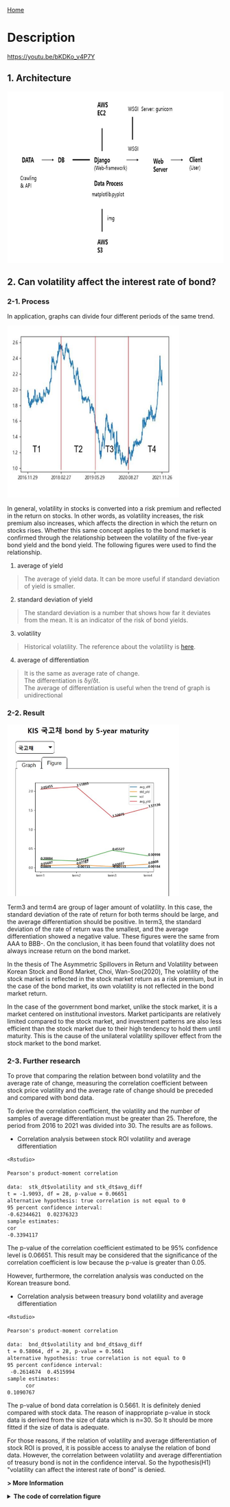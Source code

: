 <a href="../README.md">Home</a>
# Description
<https://youtu.be/bKDKo_v4P7Y>

## 1. Architecture
<img src="src/ServerArchitecture.JPG" style="width:600px; height:400px">

## 2. Can volatility affect the interest rate of bond?

### 2-1. Process
In application, graphs can divide four different periods of the same trend.

<img src="src/bond_return.JPG" style="width:400px; height:400px">

In general, volatility in stocks is converted into a risk premium and reflected in the return on stocks. 
In other words, as volatility increases, the risk premium also increases, which affects the direction in which the return on stocks rises.
Whether this same concept applies to the bond market is confirmed through the relationship between the volatility of the five-year bond yield and the bond yield.
The following figures were used to find the relationship.

1. average of yield
> The average of yield data. 
> It can be more useful if standard deviation of yield is smaller.  
2. standard deviation of yield
> The standard deviation is a number that shows how far it deviates from the mean. 
> It is an indicator of the risk of bond yields.
3. volatility
> Historical volatility.
> The reference about the volatility is [here](https://www.investopedia.com/terms/v/volatility.asp).
4. average of differentiation
> It is the same as average rate of change.\
> The differentiation is 
δy/δt.\
> The average of differentiation is useful when the trend of graph is unidirectional

### 2-2. Result
<img src="src/figure.JPG" style="width:400px; height:400px">

Term3 and term4 are group of lager amount of volatility.
In this case, the standard deviation of the rate of return for both terms should be large, 
and the average differentiation should be positive.
In term3, the standard deviation of the rate of return was the smallest, 
and the average differentiation showed a negative value.
These figures were the same from AAA to BBB-.
On the conclusion, it has been found that volatility does not always increase return on the bond market.

In the thesis of The Asymmetric Spillovers in Return and Volatility between Korean Stock and Bond Market, Choi, Wan-Soo(2020),
The volatility of the stock market is reflected in the stock market return as a risk premium, but in the case of the bond market,
its own volatility is not reflected in the bond market return. 

In the case of the government bond market, unlike the stock market, it is a market centered on institutional investors.
Market participants are relatively limited compared to the stock market, 
and investment patterns are also less efficient than the stock market due to their high tendency to hold them until maturity.
This is the cause of the unilateral volatility spillover effect from the stock market to the bond market.

### 2-3. Further research
To prove that comparing the relation between bond volatility and the average rate of change, 
measuring the correlation coefficient between stock price volatility and the average rate of change should be preceded and compared with bond data.

To derive the correlation coefficient, the volatility and the number of samples of average differentiation must be greater than 25. 
Therefore, the period from 2016 to 2021 was divided into 30.
The results are as follows.

* Correlation analysis between stock ROI volatility and average differentiation

```
<Rstudio>

Pearson's product-moment correlation

data:  stk_dt$volatility and stk_dt$avg_diff
t = -1.9093, df = 28, p-value = 0.06651
alternative hypothesis: true correlation is not equal to 0
95 percent confidence interval:
-0.62344621  0.02376323
sample estimates:
cor
-0.3394117
```

The p-value of the correlation coefficient estimated to be 95% confidence level is 0.06651. 
This result may be considered that the significance of the correlation coefficient is low because the p-value is greater than 0.05.

However, furthermore, the correlation analysis was conducted on the Korean treasure bond.

* Correlation analysis between treasury bond volatility and average differentiation

```
<Rstudio>

Pearson's product-moment correlation

data:  bnd_dt$volatility and bnd_dt$avg_diff
t = 0.58064, df = 28, p-value = 0.5661
alternative hypothesis: true correlation is not equal to 0
95 percent confidence interval:
 -0.2614674  0.4515994
sample estimates:
      cor 
0.1090767 
```

The p-value of bond data correlation is 0.5661. It is definitely denied compared with stock data.
The reason of inappropriate p-value in stock data is derived from the size of data which is n=30.
So It should be more fitted if the size of data is adequate.

For those reasons, if the relation of volatility and average differentiation of stock ROI is proved,
it is possible access to analyse the relation of bond data.
However, the correlation between volatility and average differentiation of treasury bond is not in the confidence interval.
So the hypothesis(H1) "volatility can affect the interest rate of bond" is denied.


<b>> More Information</b>

<details><summary style="font-size: 14px;font-weight:bold;">The code of correlation figure</summary>

```python
# /storage.py

df = stock.get_index_ohlcv_by_date("20161129", "20211126", "1001")
bond_obj = _get_obj('국고채')
terms = div_term(len(df), term_num=30)

stk_avg_diff = []
stk_volatility = []
bnd_avg_diff = []
bnd_volatility = []
for i, tr in enumerate(terms):
    obj_by_term = []
    for t in tr:
        obj_by_term.append(bond_obj[t])
    bnd_avg_diff.append(round(snd_avg_dff(obj_by_term), 5))
    bnd_volatility.append(round(snd_vol(obj_by_term), 5))

    obj = df.copy().iloc[tr]
    obj['수익률'] = obj['종가'] / obj.iloc[0]['종가']
    yield_list = []
    for o in obj['수익률']:
        yield_list.append(o)
    idx=1
    dy_arr = []
    while(idx<len(yield_list)):
        dy = np.log(yield_list[idx]/yield_list[idx-1])
        dy_arr.append(dy)
        idx += 1
    value =  sum(dy_arr)/len(dy_arr)
    stk_avg_diff.append(round(value, 5))

    avg_dy = sum(dy_arr)/len(yield_list)
    dvy_arr = list(map(lambda x: (avg_dy-x)**2, dy_arr))
    value = math.sqrt((sum(dvy_arr)/len(dvy_arr))*252)
    stk_volatility.append(round(value, 5))

df = pd.DataFrame([stk_volatility, stk_avg_diff]).transpose()
df.columns = ['volatility', 'avg_diff']
print('The correlation of KOSPI volatility and average differentiation')
print(df.corr())
print('-----------------------------')

print('The correlation of South Korea Treasury bond volatility and average differentiation')
df = pd.DataFrame([bnd_volatility, bnd_avg_diff]).transpose()
df.columns = ['volatility', 'avg_diff']
print(df.corr())
print('-----------------------------')
```
</details>
